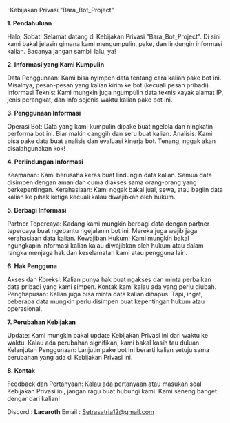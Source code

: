-Kebijakan Privasi "Bara_Bot_Project"

**1. Pendahuluan**

Halo, Sobat! Selamat datang di Kebijakan Privasi "Bara_Bot_Project". Di sini kami bakal jelasin gimana kami mengumpulin, pake, dan lindungin informasi kalian. Bacanya jangan sambil lalu, ya!

**2. Informasi yang Kami Kumpulin**

Data Penggunaan: Kami bisa nyimpen data tentang cara kalian pake bot ini. Misalnya, pesan-pesan yang kalian kirim ke bot (kecuali pesan pribadi).
Informasi Teknis: Kami mungkin juga ngumpulin data teknis kayak alamat IP, jenis perangkat, dan info sejenis waktu kalian pake bot ini.

**3. Penggunaan Informasi**

Operasi Bot: Data yang kami kumpulin dipake buat ngelola dan ningkatin performa bot ini. Biar makin canggih dan seru buat kalian.
Analisis: Kami bisa pake data buat analisis dan evaluasi kinerja bot. Tenang, nggak akan disalahgunakan kok!

**4. Perlindungan Informasi**

Keamanan: Kami berusaha keras buat lindungin data kalian. Semua data disimpen dengan aman dan cuma diakses sama orang-orang yang berkepentingan.
Kerahasiaan: Kami nggak bakal jual, sewa, atau bagiin data kalian ke pihak ketiga kecuali kalau diwajibkan oleh hukum.

**5. Berbagi Informasi**

Partner Tepercaya: Kadang kami mungkin berbagi data dengan partner tepercaya buat ngebantu ngejalanin bot ini. Mereka juga wajib jaga kerahasiaan data kalian.
Kewajiban Hukum: Kami mungkin bakal ngungkapin informasi kalian kalau diwajibkan oleh hukum atau dalam rangka menjaga hak dan keselamatan kami atau pengguna lain.

**6. Hak Pengguna**

Akses dan Koreksi: Kalian punya hak buat ngakses dan minta perbaikan data pribadi yang kami simpen. Kontak kami kalau ada yang perlu diubah.
Penghapusan: Kalian juga bisa minta data kalian dihapus. Tapi, ingat, beberapa data mungkin perlu disimpen buat kepentingan hukum atau operasional.

**7. Perubahan Kebijakan**

Update: Kami mungkin bakal update Kebijakan Privasi ini dari waktu ke waktu. Kalau ada perubahan signifikan, kami bakal kasih tau duluan.
Kelanjutan Penggunaan: Lanjutin pake bot ini berarti kalian setuju sama perubahan yang ada di Kebijakan Privasi ini.

**8. Kontak**

Feedback dan Pertanyaan: Kalau ada pertanyaan atau masukan soal Kebijakan Privasi ini, jangan ragu buat hubungi kami. Kami seneng banget dengar dari kalian!

Discord : **Lacaroth**
Email : Setrasatria12@gmail.com
